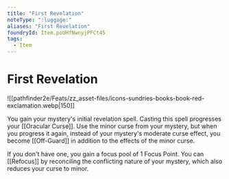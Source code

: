 ```yaml
---
title: "First Revelation"
noteType: ":luggage:"
aliases: "First Revelation"
foundryId: Item.poUHfNwnyjPFCt45
tags:
  - Item
---
```


# First Revelation
![[pathfinder2e/Feats/zz_asset-files/icons-sundries-books-book-red-exclamation.webp|150]]

You gain your mystery's initial revelation spell. Casting this spell progresses your [[Oracular Curse]]. Use the minor curse from your mystery, but when you progress it again, instead of your mystery's moderate curse effect, you become [[Off-Guard]] in addition to the effects of the minor curse.

If you don't have one, you gain a focus pool of 1 Focus Point. You can [[Refocus]] by reconciling the conflicting nature of your mystery, which also reduces your curse to minor.
